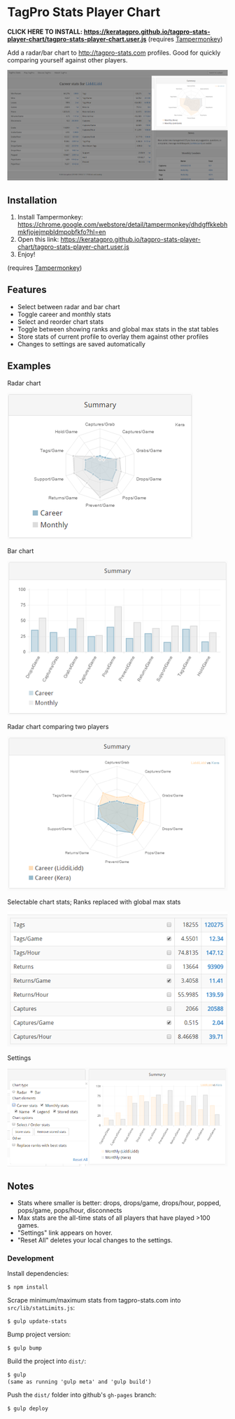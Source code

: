 # TagPro Stats Player Chart

**CLICK HERE TO INSTALL: https://keratagpro.github.io/tagpro-stats-player-chart/tagpro-stats-player-chart.user.js** (requires [Tampermonkey](https://chrome.google.com/webstore/detail/tampermonkey/dhdgffkkebhmkfjojejmpbldmpobfkfo?hl=en))

Add a radar/bar chart to http://tagpro-stats.com profiles. Good for quickly comparing yourself against other players.

![Full page](/images/page.png?raw=true)

## Installation

1. Install Tampermonkey: https://chrome.google.com/webstore/detail/tampermonkey/dhdgffkkebhmkfjojejmpbldmpobfkfo?hl=en
2. Open this link: https://keratagpro.github.io/tagpro-stats-player-chart/tagpro-stats-player-chart.user.js
3. Enjoy!

(requires [Tampermonkey](https://chrome.google.com/webstore/detail/tampermonkey/dhdgffkkebhmkfjojejmpbldmpobfkfo?hl=en))

## Features

* Select between radar and bar chart
* Toggle career and monthly stats
* Select and reorder chart stats
* Toggle between showing ranks and global max stats in the stat tables
* Store stats of current profile to overlay them against other profiles
* Changes to settings are saved automatically

## Examples

Radar chart

![Radar chart](/images/radar-chart.png?raw=true)

Bar chart

![Bar chart](/images/bar-chart.png?raw=true)

Radar chart comparing two players

![Radar chart comparison](/images/career-comparison.png)

Selectable chart stats; Ranks replaced with global max stats

![Max stats](/images/max-stats.png?raw=true)

Settings

![Settings](/images/settings.png?raw=true)

## Notes

* Stats where smaller is better: drops, drops/game, drops/hour, popped, pops/game, pops/hour, disconnects
* Max stats are the all-time stats of all players that have played >100 games.
* "Settings" link appears on hover.
* "Reset All" deletes your local changes to the settings.

### Development

Install dependencies:

    $ npm install

Scrape minimum/maximum stats from tagpro-stats.com into `src/lib/statLimits.js`:

    $ gulp update-stats

Bump project version:

	$ gulp bump

Build the project into `dist/`:

    $ gulp
    (same as running 'gulp meta' and 'gulp build')

Push the `dist/` folder into github's `gh-pages` branch:

    $ gulp deploy
